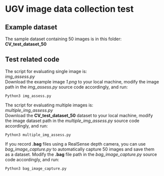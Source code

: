 # UGV image data collection test 

## Example dataset
The sample dataset containing 50 images is in this folder:\
**CV_test_dataset_50**

## Test related code
The script for evaluating single image is:\
*img_assess.py* \
 Download the example image *1.png* to your local machine, modify the image path in the *img_assess.py* source code accordingly, and run: 
```
Python3 img_assess.py
```
The script for evaluating multiple images is:\
*multiple_img_assess.py* \
Download the **CV_test_dataset_50** dataset to your local machine, modify the image dataset path in the *multiple_img_assess.py* source code accordingly, and run: 
```
Python3 multiple_img_assess.py
```
If you record **.bag** files using a RealSense depth camera, you can use *bag_image_capture.py* to automatically capture 50 images and save them as a dataset. Modify the **.bag** file path in the *bag_image_capture.py* source code accordingly, and run:
```
Python3 bag_image_capture.py
```
